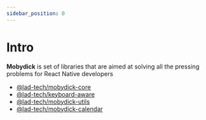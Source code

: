 ```yaml
---
sidebar_position: 0
---
```


# Intro

**Mobydick**  is set of libraries that are aimed at solving all the pressing problems for React Native developers

- [@lad-tech/mobydick-core](./core/Introduction)
- [@lad-tech/keyboard-aware](./KeyboardAware/Introduction)
- [@lad-tech/mobydick-utils](./utils/Introduction)
- [@lad-tech/mobydick-calendar](./calendar/Introduction)
